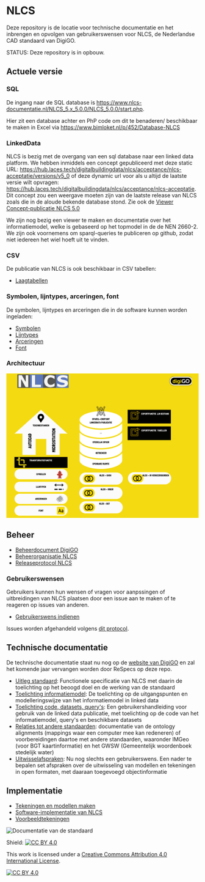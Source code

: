 # NLCS
Deze repository is de locatie voor technische documentatie en het inbrengen en opvolgen van gebruikerswensen voor NLCS, de Nederlandse CAD standaard van DigiGO.

STATUS: Deze repository is in opbouw.

## Actuele versie

### SQL
De ingang naar de  SQL database is https://www.nlcs-documentatie.nl/NLCS_5.x_5.0.0/NLCS_5.0.0/start.php.
 
Hier zit een database achter en PhP code om dit te benaderen/ beschikbaar te maken in Excel via https://www.bimloket.nl/p/452/Database-NLCS   


### LinkedData
NLCS is bezig met de overgang van een sql database naar een linked data platform. We hebben inmiddels een concept gepubliceerd met deze static URL: https://hub.laces.tech/digitalbuildingdata/nlcs/acceptance/nlcs-acceptatie/versions/v5_0  of deze dynamic url voor als u altijd de laatste versie wilt opvragen: https://hub.laces.tech/digitalbuildingdata/nlcs/acceptance/nlcs-acceptatie. Dit concept zou een weergave moeten zijn van de laatste release van NLCS zoals die in de aloude bekende database stond. Zie ook de [Viewer Concept-publicatie NLCS 5.0](https://nl-digigo.github.io/ld-viewer/nlcs/)

We zijn nog bezig een viewer te maken en documentatie over het informatiemodel, welke is gebaseerd op het topmodel in de de NEN 2660-2. We zijn ook voornemens om sparql-queries te publiceren op github, zodat niet iedereen het wiel hoeft uit te vinden.

### CSV
De publicatie van NLCS is ook beschikbaar in CSV tabellen:
* [Laagtabellen](https://github.com/nl-digigo/NLCS/tree/main/tabellen)

### Symbolen, lijntypes, arceringen, font
De symbolen, lijntypes en arceringen die in de software kunnen worden ingeladen:
* [Symbolen](https://github.com/nl-digigo/NLCS/tree/main/symbolen)
* [Lijntypes](https://github.com/nl-digigo/NLCS/tree/main/lijntypes)
* [Arceringen](https://github.com/nl-digigo/NLCS/tree/main/arcering)
* [Font](https://github.com/nl-digigo/NLCS/tree/main/font)

### Architectuur
![Architectuur van de standaard](<NLCS architectuur.png>)

## Beheer

* [Beheerdocument DigiGO](https://www.nl-digigo.nl//documents/Beheerdocument_open_BIM-standaarden_v1_8.pdf)
* [Beheerorganisatie NLCS](https://www.nl-digigo.nl/p/434/Organisatie-beheer)
* [Releaseprotocol NLCS](https://nl-digigo.github.io/NLCS/releaseprotocol)

### Gebruikerswensen

Gebruikers kunnen hun wensen of vragen voor aanpssingen of uitbreidingen van NLCS plaatsen door een issue aan te maken of te reageren op issues van anderen.

* [Gebruikerswens indienen](https://github.com/nl-digigo/NLCS/issues)

Issues worden afgehandeld volgens [dit protocol](https://github.com/nl-digigo/NLCS/blob/main/instructies/RASCI%20Github%20issues%20NLCS.pdf).

## Technische documentatie
De technische documentatie staat nu nog op de [website van DigiGO](https://www.bimloket/p/429/Documentatie) en zal het komende jaar vervangen worden door ReSpecs op deze repo. 

* [Uitleg standaard](https://nl-digigo.github.io/NLCS/functionalspecification): Functionele specificatie van NLCS met daarin de toelichting op het beoogd doel en de werking van de standaard
* [Toelichting informatiemodel](https://nl-digigo.github.io/NLCS/code_documentation/): De toelichting op de uitgangspunten en modelleringswijze van het  informatiemodel in linked data
* [Toelichting code, datasets, query's](https://nl-digigo.github.io/NLCS/howtoquery/): Een gebruikershandleiding voor gebruik van de linked data publicatie, met toelichting op de code van het informatiemodel, query's en beschikbare datasets
* [Relaties tot andere standaarden](https://nl-digigo.github.io/NLCS/ontologyalignments/): documentatie van de ontology alignments (mappings waar een computer mee kan redeneren) of voorbereidingen daartoe met andere standaarden, waaronder IMGeo (voor BGT kaartinformatie) en het GWSW (Gemeentelijk woordenboek stedelijk water)
* [Uitwisselafspraken](https://nl-digigo.github.io/NLCS/representations/): Nu nog slechts een gebruikerswens. Een nader te bepalen set afspraken over de uitwisseling van modellen en tekeningen in open formaten, met daaraan toegevoegd objectinformatie

## Implementatie
* [Tekeningen en modellen maken](https://nl-digigo.github.io/NLCS/requirementscadmodels/)
* [Software-implementatie van NLCS](https://nl-digigo.github.io/NLCS/requirementssoftware/)
* [Voorbeeldtekeningen](https://www.nl-digigo.nl/p/432/Leren-van-anderen)

![Documentatie van de standaard](<NLCS documentatie.png>)

Shield: [![CC BY 4.0][cc-by-shield]][cc-by]

This work is licensed under a
[Creative Commons Attribution 4.0 International License][cc-by].

[![CC BY 4.0][cc-by-image]][cc-by]

[cc-by]: http://creativecommons.org/licenses/by/4.0/
[cc-by-image]: https://i.creativecommons.org/l/by/4.0/88x31.png
[cc-by-shield]: https://img.shields.io/badge/License-CC%20BY%204.0-lightgrey.svg

